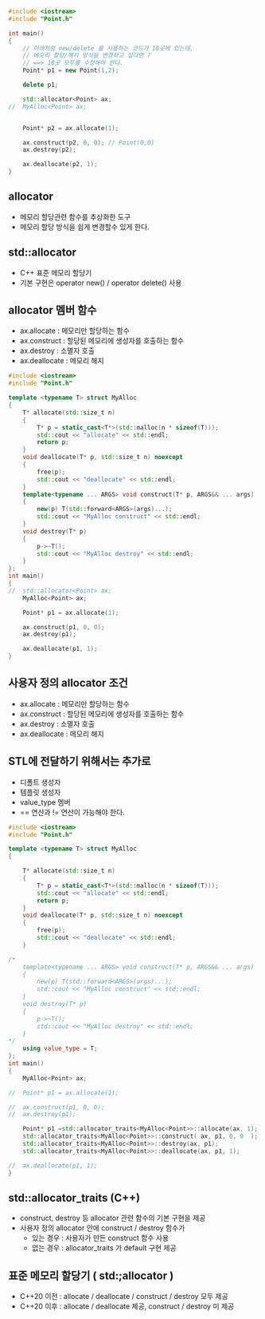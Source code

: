 ```c++
#include <iostream>
#include "Point.h"

int main()
{
	// 아래처럼 new/delete 를 사용하는 코드가 10곳에 있는데,
	// 메모리 할당/해지 방식을 변경하고 싶다면 ?
	// ==> 10곳 모두를 수정해야 한다.
	Point* p1 = new Point(1,2);

	delete p1;

	std::allocator<Point> ax;
//	MyAlloc<Point> ax;


	Point* p2 = ax.allocate(1);

	ax.construct(p2, 0, 0); // Point(0,0)
	ax.destroy(p2);

	ax.deallocate(p2, 1);
}
```

## allocator
- 메모리 할당관련 함수를 추상화한 도구
- 메모리 할당 방식을 쉽게 변경할수 있게 한다.

## std::allocator
- C++ 표준 메모리 할당기
- 기본 구현은 operator new() / operator delete() 사용

## allocator 멤버 함수
- ax.allocate   : 메모리만 할당하는 함수
- ax.construct  : 할당된 메모리에 생성자를 호출하는 함수
- ax.destroy    : 소멸자 호출
- ax.deallocate : 메모리 해지

```c++
#include <iostream>
#include "Point.h"

template <typename T> struct MyAlloc
{
    T* allocate(std::size_t n)
    {
        T* p = static_cast<T*>(std::malloc(n * sizeof(T)));
        std::cout << "allocate" << std::endl;
        return p;
    }
    void deallocate(T* p, std::size_t n) noexcept
    {
        free(p);
        std::cout << "deallocate" << std::endl;
    }
    template<typename ... ARGS> void construct(T* p, ARGS&& ... args)
    {
        new(p) T(std::forward<ARGS>(args)...);
        std::cout << "MyAlloc construct" << std::endl;
    }
    void destroy(T* p)
    {
        p->~T();
        std::cout << "MyAlloc destroy" << std::endl;
    }
};
int main()
{
//	std::allocator<Point> ax;
	MyAlloc<Point> ax;

	Point* p1 = ax.allocate(1);

	ax.construct(p1, 0, 0);
	ax.destroy(p1);

	ax.deallocate(p1, 1);
}
```

## 사용자 정의 allocator 조건
- ax.allocate   : 메모리만 할당하는 함수
- ax.construct  : 할당된 메모리에 생성자를 호출하는 함수
- ax.destroy    : 소멸자 호출
- ax.deallocate : 메모리 해지

## STL에 전달하기 위해서는 추가로
- 디폴트 생성자
- 템플릿 생성자
- value_type 멤버
- == 연산과 != 연산이 가능해야 한다.

```c++
#include <iostream>
#include "Point.h"

template <typename T> struct MyAlloc
{

    T* allocate(std::size_t n)
    {
        T* p = static_cast<T*>(std::malloc(n * sizeof(T)));
        std::cout << "allocate" << std::endl;
        return p;
    }
    void deallocate(T* p, std::size_t n) noexcept
    {
        free(p);
        std::cout << "deallocate" << std::endl;
    }

/*
    template<typename ... ARGS> void construct(T* p, ARGS&& ... args)
    {
        new(p) T(std::forward<ARGS>(args)...);
        std::cout << "MyAlloc construct" << std::endl;
    }
    void destroy(T* p)
    {
        p->~T();
        std::cout << "MyAlloc destroy" << std::endl;
    }
*/
	using value_type = T;
};
int main()
{
	MyAlloc<Point> ax;

//	Point* p1 = ax.allocate(1);

//	ax.construct(p1, 0, 0);
//	ax.destroy(p1);

	Point* p1 =std::allocator_traits<MyAlloc<Point>>::allocate(ax, 1);
	std::allocator_traits<MyAlloc<Point>>::construct( ax, p1, 0, 0  );
	std::allocator_traits<MyAlloc<Point>>::destroy(ax, p1);
	std::allocator_traits<MyAlloc<Point>>::deallocate(ax, p1, 1);

//	ax.deallocate(p1, 1);
}
```

## std::allocator_traits (C++)
- construct, destroy 등 allocator 관련 함수의 기본 구현을 제공
- 사용자 정의 allocator 안에 construct / destroy 함수가
  - 있는 경우 : 사용자가 만든 construct 함수 사용
  - 없는 경우 : allocator_traits 가 default 구현 제공

## 표준 메모리 할당기 ( std:;allocator )
- C++20 이전 : allocate / deallocate / construct / destroy 모두 제공
- C++20 이후 : allocate / deallocate  제공, construct / destroy 미 제공


